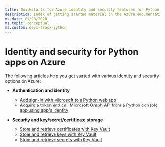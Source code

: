```yaml
---
title: Quickstarts for Azure identity and security features for Python apps on Azure
description: Index of getting started material in the Azure documentation for authentication, identity, and security in Python apps.
ms.date: 05/28/2020
ms.topic: conceptual
ms.custom: devx-track-python
---
```


# Identity and security for Python apps on Azure

The following articles help you get started with various identity and security options on Azure:

- **Authentication and identity**
  - [Add sign-in with Microsoft to a Python web app](/azure/active-directory/develop/quickstart-v2-python-webapp)
  - [Acquire a token and call Microsoft Graph API from a Python console app using app's identity](/azure/active-directory/develop/quickstart-v2-python-daemon)

- **Security and key/secret/certificate storage**
  - [Store and retrieve certificates with Key Vault](/azure/key-vault/certificates/quick-create-python)
  - [Store and retrieve keys with Key Vault](/azure/key-vault/keys/quick-create-python)
  - [Store and retrieve secrets with Key Vault](/azure/key-vault/quick-create-python)
